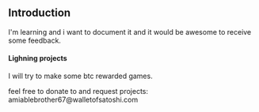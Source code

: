 <h2>Introduction</h2>

<p>I'm learning and i want to document it and it would be awesome to receive some feedback.</p>

<h4>Lighning projects</h4>

<p>I will try to make some btc rewarded games.</p>

<p>feel free to donate to and request projects: amiablebrother67@walletofsatoshi.com</p>
